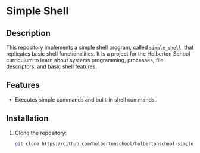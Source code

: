 # Simple Shell

## Description

This repository implements a simple shell program, called `simple_shell`, that replicates basic shell functionalities. It is a project for the Holberton School curriculum to learn about systems programming, processes, file descriptors, and basic shell features.

## Features

- Executes simple commands and built-in shell commands.

## Installation

1. Clone the repository:
   ```bash
   git clone https://github.com/holbertonschool/holbertonschool-simple_shell.git
